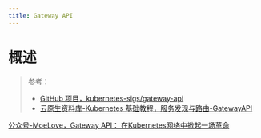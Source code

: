 ```yaml
---
title: Gateway API
---
```


# 概述

> 参考：
> 
> - [GitHub 项目，kubernetes-sigs/gateway-api](https://github.com/kubernetes-sigs/gateway-api/)
> - [云原生资料库-Kubernetes 基础教程，服务发现与路由-GatewayAPI](https://lib.jimmysong.io/kubernetes-handbook/service-discovery/gateway/)

[公众号-MoeLove，Gateway API： 在Kubernetes网络中掀起一场革命](https://mp.weixin.qq.com/s/JeuQZv_CN1c9qip7JMyzmg)